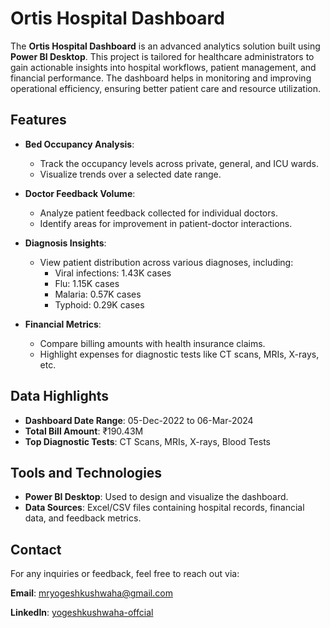 # Ortis Hospital Dashboard

The **Ortis Hospital Dashboard** is an advanced analytics solution built using **Power BI Desktop**. This project is tailored for healthcare administrators to gain actionable insights into hospital workflows, patient management, and financial performance. The dashboard helps in monitoring and improving operational efficiency, ensuring better patient care and resource utilization.

## Features

- **Bed Occupancy Analysis**:
  - Track the occupancy levels across private, general, and ICU wards.
  - Visualize trends over a selected date range.

- **Doctor Feedback Volume**:
  - Analyze patient feedback collected for individual doctors.
  - Identify areas for improvement in patient-doctor interactions.

- **Diagnosis Insights**:
  - View patient distribution across various diagnoses, including:
    - Viral infections: 1.43K cases
    - Flu: 1.15K cases
    - Malaria: 0.57K cases
    - Typhoid: 0.29K cases

- **Financial Metrics**:
  - Compare billing amounts with health insurance claims.
  - Highlight expenses for diagnostic tests like CT scans, MRIs, X-rays, etc.

## Data Highlights

- **Dashboard Date Range**: 05-Dec-2022 to 06-Mar-2024
- **Total Bill Amount**: ₹190.43M
- **Top Diagnostic Tests**: CT Scans, MRIs, X-rays, Blood Tests

## Tools and Technologies

- **Power BI Desktop**: Used to design and visualize the dashboard.
- **Data Sources**: Excel/CSV files containing hospital records, financial data, and feedback metrics.

## Contact

For any inquiries or feedback, feel free to reach out via:

**Email**: mryogeshkushwaha@gmail.com

**LinkedIn**: [yogeshkushwaha-offcial](https://www.linkedin.com/in/yogeshkushwaha-offcial)
